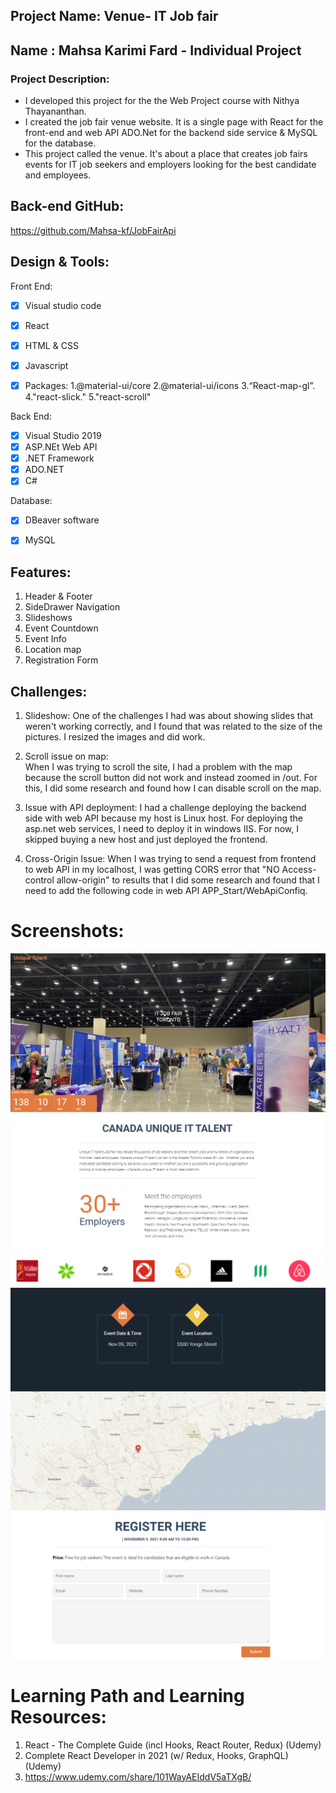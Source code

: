 

## Project Name: Venue- IT Job fair
## Name : Mahsa Karimi Fard - Individual Project 
### Project Description: 
- I developed this project for the the Web Project course with Nithya Thayananthan.
- I created the job fair venue website. It is a single page with React for the front-end and web API ADO.Net for the backend side service & MySQL for the database.
- This project called the venue. It's about a place that creates job fairs events for IT job seekers and employers looking for the best candidate and employees. 

## Back-end GitHub:
https://github.com/Mahsa-kf/JobFairApi

## Design & Tools:
Front End:
- [x] Visual studio code
- [x] React
- [x] HTML & CSS
- [x] Javascript
- [x] Packages: 
      1.@material-ui/core
      2.@material-ui/icons
      3.“React-map-gl”.
      4."react-slick."
      5."react-scroll"                     


Back End:
- [x] Visual Studio 2019
- [x] ASP.NEt Web API
- [x] .NET Framework
- [x] ADO.NET
- [x] C#
    
Database:
- [x] DBeaver software
- [x] MySQL   


## Features:
1. Header & Footer
2. SideDrawer Navigation
3. Slideshows
4. Event Countdown
5. Event Info
6. Location map
7. Registration Form

## Challenges:
1. Slideshow:
        One of the challenges I had was about showing slides that weren't working correctly, and I found that was related to the size of the pictures. I resized the images and did work.

2. Scroll issue on map:        
        When I was trying to scroll the site, I had a problem with the map because the scroll button did not work and instead zoomed in /out. For this, I did some research and found how I can disable scroll on the map.

4. Issue with API deployment:
        I had a challenge deploying the backend side with web API because my host is Linux host. For deploying the asp.net web services, I need to deploy it in windows IIS. For now, I skipped buying a new host and just deployed the frontend.

 5. Cross-Origin Issue:
        When I was trying to send a request from frontend to web API in my localhost, I was getting CORS error that "NO Access-control allow-origin" to results that I did some research and found that I need to add the following code in web API APP_Start/WebApiConfiq.
       
       
# Screenshots:
<img src=".\src\resources\images\ScreenShots\s1.PNG" >
<img src=".\src\resources\images\ScreenShots\s2.PNG" >
<img src=".\src\resources\images\ScreenShots\s3.PNG" >
<img src=".\src\resources\images\ScreenShots\s4.PNG" >





# Learning Path and Learning Resources:
1. React - The Complete Guide (incl Hooks, React Router, Redux) (Udemy)
2. Complete React Developer in 2021 (w/ Redux, Hooks, GraphQL) (Udemy)
3. https://www.udemy.com/share/101WayAEIddV5aTXgB/
